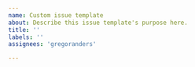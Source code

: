```yaml
---
name: Custom issue template
about: Describe this issue template's purpose here.
title: ''
labels: ''
assignees: 'gregoranders'

---
```

